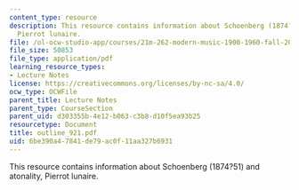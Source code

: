 ```yaml
---
content_type: resource
description: This resource contains information about Schoenberg (1874?51) and atonality,
  Pierrot lunaire.
file: /ol-ocw-studio-app/courses/21m-262-modern-music-1900-1960-fall-2006/6be390a47841de79ac0f11aa327b6931_outline_921.pdf
file_size: 50853
file_type: application/pdf
learning_resource_types:
- Lecture Notes
license: https://creativecommons.org/licenses/by-nc-sa/4.0/
ocw_type: OCWFile
parent_title: Lecture Notes
parent_type: CourseSection
parent_uid: d303355b-4e12-b063-c3b8-d10f5ea93b25
resourcetype: Document
title: outline_921.pdf
uid: 6be390a4-7841-de79-ac0f-11aa327b6931
---
```

This resource contains information about Schoenberg (1874?51) and atonality, Pierrot lunaire.